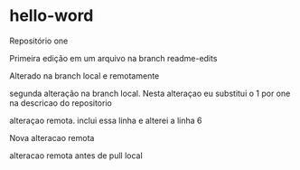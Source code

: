 ﻿# hello-word
Repositório one

Primeira edição em um arquivo na branch readme-edits

Alterado na branch local e remotamente

segunda alteração na branch local. Nesta alteraçao eu substitui o 1 por one na descricao do repositorio

alteraçao remota. inclui essa linha e alterei a linha 6

Nova alteracao remota

alteracao remota antes de pull local
